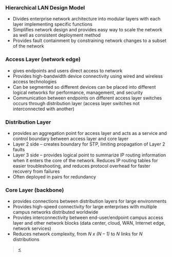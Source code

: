### Hierarchical LAN Design Model
* Divides enterprise network architecture into modular layers with each layer implementing specific functions
* Simplifies network design and provides easy way to scale the network as well as consistent deployment method
* Provides fault containment by constraining network changes to a subset of the network


### Access Layer (network edge)
* gives endpoints and users direct access to network  
* Provides high-bandwidth device connectivity using wired and wireless access technologies
* Can be segmented so different devices can be placed into different logical networks for performance, management, and security
* Communication between endpoints on different access layer switches occurs through distribution layer (access layer switches not interconnected with another)
  
  
### Distribution Layer  
* provides an aggregation point for access layer and acts as a service and control boundary between access layer and core layer  
* Layer 2 side – creates boundary for STP, limiting propagation of Layer 2 faults
* Layer 3 side – provides logical point to summarize IP routing information when it enters the core of the network. Reduces IP routing tables for easier troubleshooting, and reduces protocol overhead for faster recovery from failures
* Often deployed in pairs for redundancy
  
  
### Core Layer (backbone)  
* provides connections between distribution layers for large environments  
* Provides high-speed connectivity for large enterprises with multiple campus networks distributed worldwide
* Provides interconnectivity between end-user/endpoint campus access layer and other network blocks (data center, cloud, WAN, Internet edge, network services)
* Reduces network complexity, from *N x (N – 1)* to *N* links for *N* distributions  


> [<](https://github.com/network-dluong/CCNP-ENCOR/tree/1.0-Architecture)
